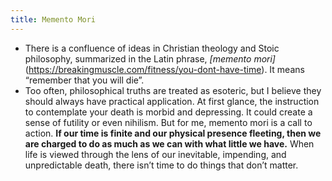 ```yaml
---
title: Memento Mori
---
```


- There is a confluence of ideas in Christian theology and Stoic philosophy, summarized in the Latin phrase, *[memento mori]*(https://breakingmuscle.com/fitness/you-dont-have-time). It means “remember that you will die”.
- Too often, philosophical truths are treated as esoteric, but I believe they should always have practical application. At first glance, the instruction to contemplate your death is morbid and depressing. It could create a sense of futility or even nihilism. But for me, memento mori is a call to action. **If our time is finite and our physical presence fleeting, then we are charged to do as much as we can with what little we have.** When life is viewed through the lens of our inevitable, impending, and unpredictable death, there isn’t time to do things that don’t matter.
